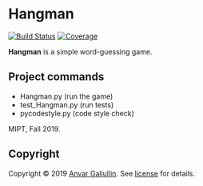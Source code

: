 # Hangman

[![Build Status][travis-badge]][travis-url]
[![Coverage][coverage-image]][coverage-url]

**Hangman** is a simple word-guessing game.

## Project commands
- Hangman.py  (run the game)
- test_Hangman.py (run tests)
- pycodestyle.py (code style check)


MIPT, Fall 2019.

## Copyright

Copyright © 2019 [Anvar Galiullin]. See [license] for details.

[Anvar Galiullin]: https://github.com/AnvarGaliullin
[license]: LICENSE


[travis-url]: https://travis-ci.com/AnvarGaliullin/HangMan-Game
[travis-badge]: https://travis-ci.com/AnvarGaliullin/HangMan-Game.svg?branch=master
[coverage-image]: https://codecov.io/gh/AnvarGaliullin/HangMan-Game/branch/master/graph/badge.svg
[coverage-url]: https://codecov.io/gh/AnvarGaliullin/HangMan-Game
